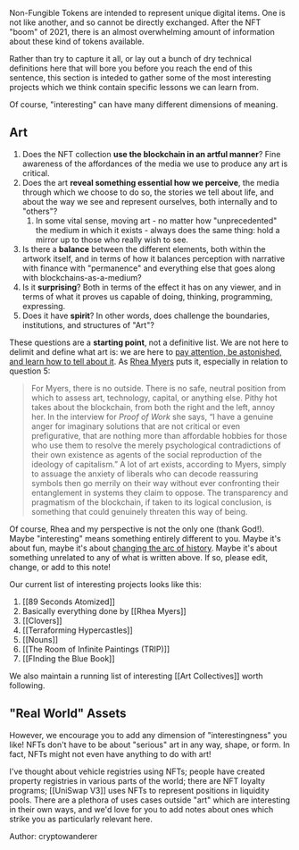 Non-Fungible Tokens are intended to represent unique digital items. One is not like another, and so cannot be directly exchanged. After the NFT "boom" of 2021, there is an almost overwhelming amount of information about these kind of tokens available.

Rather than try to capture it all, or lay out a bunch of dry technical definitions here that will bore you before you reach the end of this sentence, this section is inteded to gather some of the most interesting projects which we think contain specific lessons we can learn from.

Of course, "interesting" can have many different dimensions of meaning.

## Art

1. Does the NFT collection **use the blockchain in an artful manner**? Fine awareness of the affordances of the media we use to produce any art is critical.
2. Does the art **reveal something essential how we perceive**, the media through which we choose to do so, the stories we tell about life, and about the way we see and represent ourselves, both internally and to "others"?
	1. In some vital sense, moving art - no matter how "unprecedented" the medium in which it exists - always does the same thing: hold a mirror up to those who really wish to see.
3. Is there a **balance** between the different elements, both within the artwork itself, and in terms of how it balances perception with narrative with finance with "permanence" and everything else that goes along with blockchains-as-a-medium?
4. Is it **surprising**? Both in terms of the effect it has on any viewer, and in terms of what it proves us capable of doing, thinking, programming, expressing.
5. Does it have **spirit**? In other words, does challenge the boundaries, institutions, and structures of "Art"? 

These questions are a **starting point**, not a definitive list. We are not here to delimit and define what art is: we are here to [pay attention, be astonished, and learn how to tell about it](https://www.livingcompass.org/wwow/pay-attention-be-astonished-tell-about-it). As [Rhea Myers](https://outland.art/rhea-myers/) puts it, especially in relation to question 5:

>For Myers, there is no outside. There is no safe, neutral position from which to assess art, technology, capital, or anything else. Pithy hot takes about the blockchain, from both the right and the left, annoy her. In the interview for _Proof of Work_ she says, “I have a genuine anger for imaginary solutions that are not critical or even prefigurative, that are nothing more than affordable hobbies for those who use them to resolve the merely psychological contradictions of their own existence as agents of the social reproduction of the ideology of capitalism.” A lot of art exists, according to Myers, simply to assuage the anxiety of liberals who can decode reassuring symbols then go merrily on their way without ever confronting their entanglement in systems they claim to oppose. The transparency and pragmatism of the blockchain, if taken to its logical conclusion, is something that could genuinely threaten this way of being.

Of course, Rhea and my perspective is not the only one (thank God!). Maybe "interesting" means something entirely different to you. Maybe it's about fun, maybe it's about [changing the arc of history](https://twitter.com/punk6529/status/1445468399656595456). Maybe it's about something unrelated to any of what is written above. If so, please edit, change, or add to this note!

Our current list of interesting projects looks like this:

1. [[89 Seconds Atomized]]
2. Basically everything done by [[Rhea Myers]]
3. [[Clovers]]
4. [[Terraforming Hypercastles]]
5. [[Nouns]]
6. [[The Room of Infinite Paintings (TRIP)]]
7. [[FInding the Blue Book]]

We also maintain a running list of interesting [[Art Collectives]] worth following. 

## "Real World" Assets

However, we encourage you to add any dimension of "interestingness" you like! NFTs don't have to be about "serious" art in any way, shape, or form. In fact, NFTs might not even have anything to do with art! 

I've thought about vehicle registries using NFTs; people have created property registries in various parts of the world; there are NFT loyalty programs; [[UniSwap V3]] uses NFTs to represent positions in liquidity pools. There are a plethora of uses cases outside "art" which are interesting in their own ways, and we'd love for you to add notes about ones which strike you as particularly relevant here.

Author: cryptowanderer